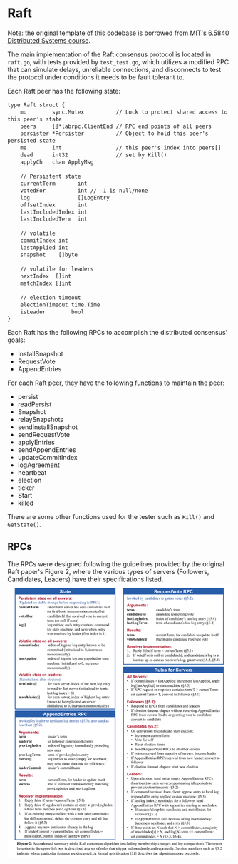 # Raft
Note: the original template of this codebase is borrowed from [MIT's 6.5840 Distributed Systems course](https://pdos.csail.mit.edu/6.824/).

The main implementation of the Raft consensus protocol is located in `raft.go`, with tests provided by `test_test.go`, which utilizes a modified RPC that can simulate delays, unreliable connections, and disconnects to test the protocol under conditions it needs to be fault tolerant to. 

Each Raft peer has the following state: 
```golang
type Raft struct {
	mu        sync.Mutex          // Lock to protect shared access to this peer's state
	peers     []*labrpc.ClientEnd // RPC end points of all peers
	persister *Persister          // Object to hold this peer's persisted state
	me        int                 // this peer's index into peers[]
	dead      int32               // set by Kill()
	applyCh   chan ApplyMsg

	// Persistent state
	currentTerm       int
	votedFor          int // -1 is null/none
	log               []LogEntry
	offsetIndex       int
	lastIncludedIndex int
	lastIncludedTerm  int

	// volatile
	commitIndex int
	lastApplied int
	snapshot    []byte

	// volatile for leaders
	nextIndex  []int
	matchIndex []int

	// election timeout
	electionTimeout time.Time
	isLeader        bool
}
```

Each Raft has the following RPCs to accomplish the distributed consensus' goals:
* InstallSnapshot
* RequestVote
* AppendEntries

For each Raft peer, they have the following functions to maintain the peer:
* persist
* readPersist
* Snapshot
* relaySnapshots
* sendInstallSnapshot
* sendRequestVote
* applyEntries
* sendAppendEntries
* updateCommitIndex
* logAgreement
* heartbeat
* election
* ticker
* Start
* killed

There are some other functions used for the tester such as `Kill()` and `GetState()`.


## RPCs
The RPCs were designed following the guidelines provided by the original Raft paper's Figure 2, where the various types of servers (Followers, Candidates, Leaders) have their specifications listed. 
<img src="raft_figure2.png" width="600">

